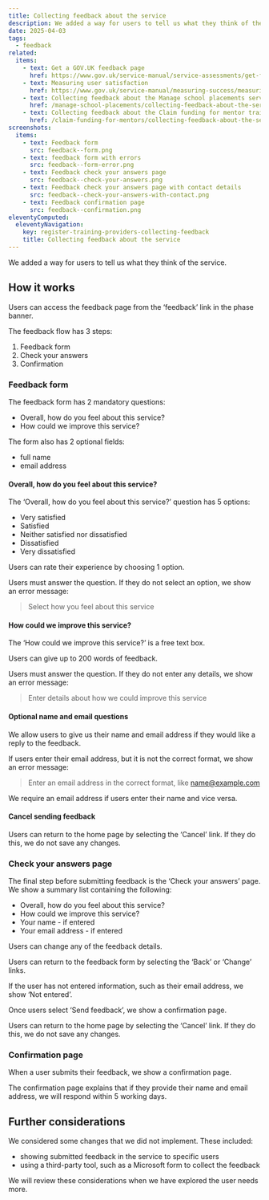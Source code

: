 ```yaml
---
title: Collecting feedback about the service
description: We added a way for users to tell us what they think of the service
date: 2025-04-03
tags:
  - feedback
related:
  items:
    - text: Get a GOV.UK feedback page
      href: https://www.gov.uk/service-manual/service-assessments/get-feedback-page
    - text: Measuring user satisfaction
      href: https://www.gov.uk/service-manual/measuring-success/measuring-user-satisfaction
    - text: Collecting feedback about the Manage school placements service
      href: /manage-school-placements/collecting-feedback-about-the-service/
    - text: Collecting feedback about the Claim funding for mentor training service
      href: /claim-funding-for-mentors/collecting-feedback-about-the-service/
screenshots:
  items:
    - text: Feedback form
      src: feedback--form.png
    - text: feedback form with errors
      src: feedback--form-error.png
    - text: Feedback check your answers page
      src: feedback--check-your-answers.png
    - text: Feedback check your answers page with contact details
      src: feedback--check-your-answers-with-contact.png
    - text: Feedback confirmation page
      src: feedback--confirmation.png
eleventyComputed:
  eleventyNavigation:
    key: register-training-providers-collecting-feedback
    title: Collecting feedback about the service
---
```


We added a way for users to tell us what they think of the service.

## How it works

Users can access the feedback page from the ‘feedback’ link in the phase banner.

The feedback flow has 3 steps:

1. Feedback form
2. Check your answers
3. Confirmation

### Feedback form

The feedback form has 2 mandatory questions:

- Overall, how do you feel about this service?
- How could we improve this service?

The form also has 2 optional fields:

- full name
- email address

#### Overall, how do you feel about this service?

The ‘Overall, how do you feel about this service?’ question has 5 options:

- Very satisfied
- Satisfied
- Neither satisfied nor dissatisfied
- Dissatisfied
- Very dissatisfied

Users can rate their experience by choosing 1 option.

Users must answer the question. If they do not select an option, we show an error message:

> Select how you feel about this service

#### How could we improve this service?

The ‘How could we improve this service?’ is a free text box.

Users can give up to 200 words of feedback.

Users must answer the question. If they do not enter any details, we show an error message:

> Enter details about how we could improve this service

#### Optional name and email questions

We allow users to give us their name and email address if they would like a reply to the feedback.

If users enter their email address, but it is not the correct format, we show an error message:

> Enter an email address in the correct format, like <name@example.com>

We require an email address if users enter their name and vice versa.

#### Cancel sending feedback

Users can return to the home page by selecting the ‘Cancel’ link. If they do this, we do not save any changes.

### Check your answers page

The final step before submitting feedback is the ‘Check your answers’ page. We show a summary list containing the following:

- Overall, how do you feel about this service?
- How could we improve this service?
- Your name - if entered
- Your email address - if entered

Users can change any of the feedback details.

Users can return to the feedback form by selecting the ‘Back’ or ‘Change’ links.

If the user has not entered information, such as their email address, we show ‘Not entered’.

Once users select ‘Send feedback’, we show a confirmation page.

Users can return to the home page by selecting the ‘Cancel’ link. If they do this, we do not save any changes.

### Confirmation page

When a user submits their feedback, we show a confirmation page.

The confirmation page explains that if they provide their name and email address, we will respond within 5 working days.

## Further considerations

We considered some changes that we did not implement. These included:

- showing submitted feedback in the service to specific users
- using a third-party tool, such as a Microsoft form to collect the feedback

We will review these considerations when we have explored the user needs more.
